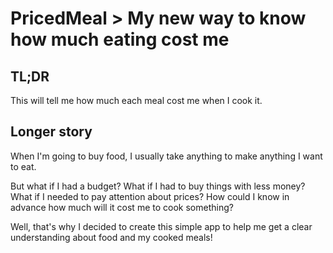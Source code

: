 # PricedMeal > My new way to know how much eating cost me

## TL;DR

This will tell me how much each meal cost me when I cook it.

## Longer story

When I'm going to buy food, I usually take anything to make anything I want to eat.

But what if I had a budget? What if I had to buy things with less money? What if I needed to pay attention about prices? How could I know in advance how much will it cost me to cook something?

Well, that's why I decided to create this simple app to help me get a clear understanding about food and my cooked meals!
